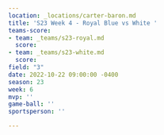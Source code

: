 ```yaml
---
location: _locations/carter-baron.md
title: 'S23 Week 4 - Royal Blue vs White '
teams-score:
- team: _teams/s23-royal.md
  score: 
- team: _teams/s23-white.md
  score: 
field: "3"
date: 2022-10-22 09:00:00 -0400
season: 23
week: 6
mvp: ''
game-ball: ''
sportsperson: ''

---
```

